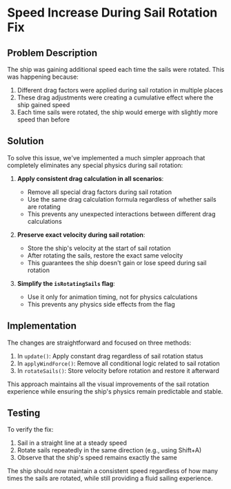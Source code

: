 # Speed Increase During Sail Rotation Fix

## Problem Description

The ship was gaining additional speed each time the sails were rotated. This was happening because:

1. Different drag factors were applied during sail rotation in multiple places
2. These drag adjustments were creating a cumulative effect where the ship gained speed
3. Each time sails were rotated, the ship would emerge with slightly more speed than before

## Solution

To solve this issue, we've implemented a much simpler approach that completely eliminates any special physics during sail rotation:

1. **Apply consistent drag calculation in all scenarios**:
   - Remove all special drag factors during sail rotation
   - Use the same drag calculation formula regardless of whether sails are rotating
   - This prevents any unexpected interactions between different drag calculations

2. **Preserve exact velocity during sail rotation**:
   - Store the ship's velocity at the start of sail rotation
   - After rotating the sails, restore the exact same velocity
   - This guarantees the ship doesn't gain or lose speed during sail rotation

3. **Simplify the `isRotatingSails` flag**:
   - Use it only for animation timing, not for physics calculations
   - This prevents any physics side effects from the flag

## Implementation

The changes are straightforward and focused on three methods:

1. In `update()`: Apply constant drag regardless of sail rotation status
2. In `applyWindForce()`: Remove all conditional logic related to sail rotation
3. In `rotateSails()`: Store velocity before rotation and restore it afterward

This approach maintains all the visual improvements of the sail rotation experience while ensuring the ship's physics remain predictable and stable.

## Testing

To verify the fix:
1. Sail in a straight line at a steady speed
2. Rotate sails repeatedly in the same direction (e.g., using Shift+A)
3. Observe that the ship's speed remains exactly the same

The ship should now maintain a consistent speed regardless of how many times the sails are rotated, while still providing a fluid sailing experience.
